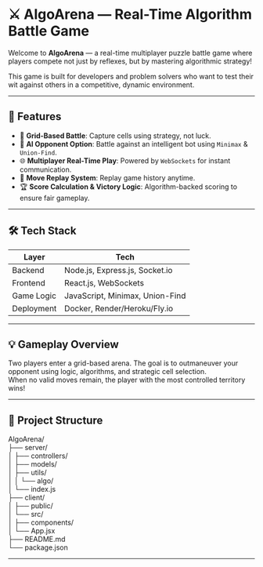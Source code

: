 # ⚔️ AlgoArena — Real-Time Algorithm Battle Game

Welcome to **AlgoArena** — a real-time multiplayer puzzle battle game where players compete not just by reflexes, but by mastering algorithmic strategy!

This game is built for developers and problem solvers who want to test their wit against others in a competitive, dynamic environment.

---

## 🚀 Features

- 🎯 **Grid-Based Battle**: Capture cells using strategy, not luck.
- 🧠 **AI Opponent Option**: Battle against an intelligent bot using `Minimax` & `Union-Find`.
- 🌐 **Multiplayer Real-Time Play**: Powered by `WebSockets` for instant communication.
- 🧾 **Move Replay System**: Replay game history anytime.
- 🏆 **Score Calculation & Victory Logic**: Algorithm-backed scoring to ensure fair gameplay.

---

## 🛠️ Tech Stack

| Layer          | Tech                                |
|----------------|-------------------------------------|
| Backend        | Node.js, Express.js, Socket.io      |
| Frontend       | React.js, WebSockets                |
| Game Logic     | JavaScript, Minimax, Union-Find     |
| Deployment     | Docker, Render/Heroku/Fly.io        |

---

## 💡 Gameplay Overview

Two players enter a grid-based arena. The goal is to outmaneuver your opponent using logic, algorithms, and strategic cell selection.  
When no valid moves remain, the player with the most controlled territory wins!

---

## 📂 Project Structure

AlgoArena/  
├── server/  
│   ├── controllers/  
│   ├── models/  
│   ├── utils/  
│   │   └── algo/  
│   └── index.js  
├── client/  
│   ├── public/  
│   └── src/  
│       ├── components/  
│       └── App.jsx  
├── README.md  
└── package.json  

---
<!-- 
## 🧑‍💻 How to Run

1️⃣ Clone the repo: -->

